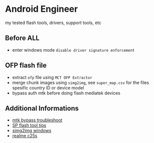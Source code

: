# Android Engineer

my tested flash tools, drivers, support tools, etc

## Before ALL

- enter windows mode `disable driver signature enforcement`

## OFP flash file

- extract `ofp` file using `MCT OFP Extractor`
- merge chunk images using `simg2img`, see `super_map.csv` for the files spesific country ID or device model
- bypass auth mtk before doing flash mediatek devices

## Additional Informations

- [mtk bypass troubleshoot](./mtk-bypass-auth-troubleshoot.md)
- [SP flash tool tips](./SP-Flash-Tools.md)
- [simg2img windows](./simg2img_win/readme.md)
- [realme c25s](./realme-c25s/readme.md)